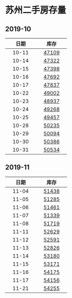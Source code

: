 # 苏州二手房存量   
## 2019-10

| &nbsp;&nbsp;&nbsp;&nbsp;&nbsp;&nbsp;日期&nbsp;&nbsp;&nbsp;&nbsp;&nbsp;&nbsp; | &nbsp;&nbsp;&nbsp;&nbsp;&nbsp;&nbsp;库存&nbsp;&nbsp;&nbsp;&nbsp;&nbsp;&nbsp; |
| :-: | :-: |
| 10-11 | [47109](Suzhou_Stock.md) |
| 10-14 | [47322](Suzhou_Stock.md) |
| 10-15 | [47398](Suzhou_Stock.md) |
| 10-16 | [47692](Suzhou_Stock.md) |
| 10-17 | [47837](Suzhou_Stock.md) |
| 10-22 | [49002](Suzhou_Stock.md) |
| 10-23 | [48937](Suzhou_Stock.md) |
| 10-24 | [49268](Suzhou_Stock.md) |
| 10-25 | [49457](Suzhou_Stock.md) |
| 10-28 | [50235](Suzhou_Stock.md) |
| 10-29 | [50094](Suzhou_Stock.md) |
| 10-30 | [50386](Suzhou_Stock.md) |
| 10-31 | [50534](Suzhou_Stock.md) |

## 2019-11

| &nbsp;&nbsp;&nbsp;&nbsp;&nbsp;&nbsp;日期&nbsp;&nbsp;&nbsp;&nbsp;&nbsp;&nbsp; | &nbsp;&nbsp;&nbsp;&nbsp;&nbsp;&nbsp;库存&nbsp;&nbsp;&nbsp;&nbsp;&nbsp;&nbsp; |
| :-: | :-: |
| 11-04 | [51438](Suzhou_Stock.md) |
| 11-05 | [51285](Suzhou_Stock.md) |
| 11-06 | [51461](Suzhou_Stock.md) |
| 11-07 | [51339](Suzhou_Stock.md) |
| 11-08 | [51719](Suzhou_Stock.md) |
| 11-11 | [52629](Suzhou_Stock.md) |
| 11-12 | [52591](Suzhou_Stock.md) |
| 11-13 | [52826](Suzhou_Stock.md) |
| 11-14 | [53180](Suzhou_Stock.md) |
| 11-15 | [53171](Suzhou_Stock.md) |
| 11-16 | [54175](Suzhou_Stock.md) |
| 11-17 | [54156](Suzhou_Stock.md) |
| 11-21 | [54255](Suzhou_Stock.md) |

